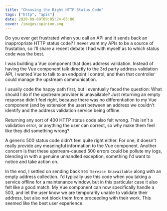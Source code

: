 ```yaml
---
title: "Choosing the Right HTTP Status Code"
tags: ["http", "apis"]
date: 2020-09-09T09:05:24-05:00
cover: /images/opinion.png
---
```


Do you ever get frustrated when you call an API and it sends back an inappropriate HTTP status code? I never want my APIs to be a source of frustation, so I'll share a recent debate I had with myself as to which status code was the best.

<!--more-->

I was building a Vue component that does address validation. Instead of having the Vue component talk directly to the 3rd party address validation API, I wanted Vue to talk to an endpoint I control, and then that controller could manage the upstream communication.

I usually code the happy path first, but I eventually faced the question: What should I do if the upstream provider is unavailable? Just returning an empty response didn't feel right, because there was no differentiation to my Vue component (and by extension the user) between an address we couldn't identify and the address validation service being offline.

Returning any sort of 400 HTTP status code also felt wrong. This isn't a validation error, or anything the user can correct, so why make them feel like they did something wrong?

A generic 500 status code didn't feel quite right either. For one, it doesn't really provide any meaningful information to the Vue component. Another concern is that these upstream-caused 500 errors could be pollute my logs, blending in with a genuine unhandled exception, something I'd want to notice and take action on.

In the end, I settled on sending back `503 Service Unavailable` along with an empty address collection. I'd typically use this code when you taking a service offline for a maintenance window, but in this particular case it also felt like a good match. My Vue component can now specifically handle a 503, and let the user know we are temporarily unable to validate their address, but also not block them from proceeding with their work. This seemed like the best user experience.